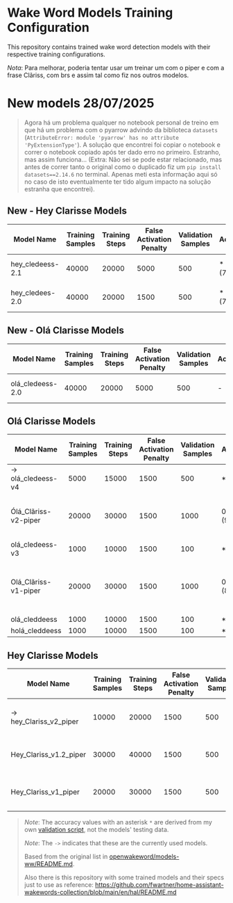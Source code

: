 # Wake Word Models Training Configuration

This repository contains trained wake word detection models with their respective training configurations.

*Nota*: Para melhorar, poderia tentar usar um treinar um com o piper e com a frase Clãriss, com brs e assim tal como fiz nos outros modelos.

# New models 28/07/2025
> Agora há um problema qualquer no notebook personal de treino em que há um problema com o pyarrow advindo da biblioteca `datasets` (`AttributeError: module 'pyarrow' has no attribute 'PyExtensionType'`). A solução que encontrei foi copiar o notebook e correr o notebook copiado após ter dado erro no primeiro. Estranho, mas assim funciona... (Extra: Não sei se pode estar relacionado, mas antes de correr tanto o original como o duplicado fiz um `pip install datasets==2.14.6` no terminal. Apenas meti esta informação aqui só no caso de isto eventualmente ter tido algum impacto na solução estranha que encontrei).

## New - Hey Clarisse Models

| Model Name       | Training Samples | Training Steps | False Activation Penalty | Validation Samples | Accuracy  | Recall | False Positives per Hour | Notes                 |
| ---------------- | ---------------- | -------------- | ------------------------ | ------------------ | --------- | ------ | ------------------------ | --------------------- |
| hey_cledeess-2.1 | 40000            | 20000          | 5000                     | 500                | *(78.07%) | -      | *(1.92%)                 | Google Colab (simple) |
| hey_cledees-2.0  | 40000            | 20000          | 1500                     | 500                | *(73.80%) | -      | *(3.85%)                 | Google Colab (simple) |

## New - Olá Clarisse Models

| Model Name       | Training Samples | Training Steps | False Activation Penalty | Validation Samples | Accuracy | Recall | False Positives per Hour | Notes                 |
| ---------------- | ---------------- | -------------- | ------------------------ | ------------------ | -------- | ------ | ------------------------ | --------------------- |
| olá_cledeess-2.0 | 40000            | 20000          | 5000                     | 500                | -        | -      | -                        | Google Colab (simple) |


## Olá Clarisse Models

| Model Name           | Training Samples | Training Steps | False Activation Penalty | Validation Samples | Accuracy    | Recall | False Positives per Hour | Notes                                         |
| -------------------- | ---------------- | -------------- | ------------------------ | ------------------ | ----------- | ------ | ------------------------ | --------------------------------------------- |
| -> olá_cledeess-v4   | 5000             | 15000          | 1500                     | 500                | *95%        | -      | -                        | Colab                                         |
| Ólá_Clãriss-v2-piper | 20000            | 30000          | 1500                     | 1000               | 0.79 *(95%) | 0.58   | 0.7                      | Ólá Clãriss(?) (PTs, BRs, Espanhol)           |
| olá_cledeess-v3      | 1000             | 10000          | 1500                     | 100                | *90%        | ?      | ?                        | Colab                                         |
| Olá_Clãriss-v1-piper | 20000            | 30000          | 1500                     | 1000               | 0.84 *(88%) | 0.68   | 0.35                     | Olá Clãriss(?) (PTs, BRs, Espanhol, Italiano) |
| olá_cleddeess        | 1000             | 10000          | 1500                     | 100                | *78%        | ?      | ?                        | Colab                                         |
| holá_cleddeess       | 1000             | 10000          | 1500                     | 100                | *40%        | ?      | ?                        | Colab                                         |

## Hey Clarisse Models

| Model Name              | Training Samples | Training Steps | False Activation Penalty | Validation Samples | Accuracy | Recall | False Positives per Hour | Notes                             |
| ----------------------- | ---------------- | -------------- | ------------------------ | ------------------ | -------- | ------ | ------------------------ | --------------------------------- |
| -> hey_Clariss_v2_piper | 10000            | 20000          | 1500                     | 500                | 0.74     | 0.48   | 0.7    *(9.62%)          | Clãriss (PTs, BRs, Espanhol)      |
| Hey_Clariss_v1.2_piper  | 30000            | 40000          | 1500                     | 500                | 0.81     | 0.62   | 1.07                     | Clariss (PTs, Espanhol, Italiano) |
| Hey_Clariss_v1_piper    | 20000            | 30000          | 1500                     | 500                | 0.80     | 0.60   | 0.5                      | Clariss (PTs, Espanhol, Italiano) |


> *Note*: The accuracy values with an asterisk `*` are derived from my own [validation script](oww-training/test_oww_models.py), not the models' testing data.
> 
> *Note*: The `->` indicates that these are the currently used models.
> 
> Based from the original list in [openwakeword/models-ww/README.md](oww-training/models-ww/README.md).
>
> Also there is this repository with some trained models and their specs just to use as reference: https://github.com/fwartner/home-assistant-wakewords-collection/blob/main/en/hal/README.md